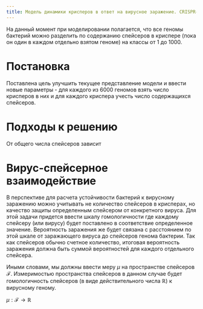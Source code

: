 ```yaml
---
title: Модель динамики крисперов в ответ на вирусное заражение. CRISPR-dynamics
---
```


На данный момент при моделировании полагается, что все геномы бактерий можно  разделить по содержанию спейсеров в криспере (пока он один в каждом отдельно взятом геноме) на классы от 1 до 1000. 

# Постановка

Поставлена цель улучшить текущее представление модели и ввести новые параметры - для каждого из 6000 геномов взять число крисперов в них и для каждого криспера учесть число содержащихся спейсеров.

# Подходы к решению

От общего числа спейсеров зависит 



# Вирус-спейсерное взаимодействие

В перспективе для расчета устойчивости бактерий к вирусному заражению можно учитывать не количество спейсеров в крисперах, но качество защиты определенным спейсером от конкретного вируса. Для этой задачи придется ввести шкалу гомологичности где каждому спейсеру (или вирусу) будет поставлено в соответствие определенное значение. Вероятность заражения же будет связана с расстоянием по этой шкале от заражающего вируса до спейсеров генома бактерии. Так как спейсеров обычно счетное количество, итоговая вероятность заражения должна быть суммой вероятностей для каждого отдельного спейсера.

Иными словами, мы должны ввести меру $\mu$ на пространстве спейсеров $\mathcal{F}$. Измеримостью пространства спейсеров в данном случае будет гомологичность спейсеров (в виде действительного числа $\mathbb{R}$) к вирусному геному. 

$\mu : \mathcal{F} \rightarrow \mathbb{R}$
